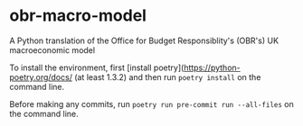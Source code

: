 # obr-macro-model

A Python translation of the Office for Budget Responsiblity's (OBR's) UK macroeconomic model

To install the environment, first [install poetry](https://python-poetry.org/docs/ (at least 1.3.2) and then run `poetry install` on the command line.

Before making any commits, run `poetry run pre-commit run --all-files` on the command line.
